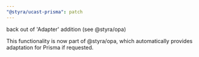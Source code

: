```yaml
---
"@styra/ucast-prisma": patch
---
```


back out of 'Adapter' addition (see @styra/opa)

This functionality is now part of @styra/opa, which automatically provides adaptation for Prisma if requested.
